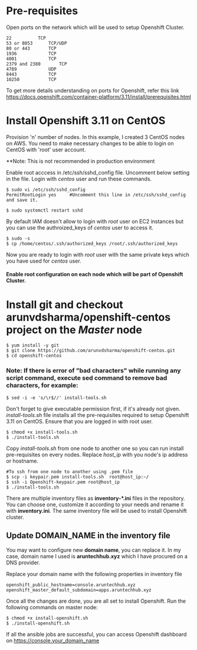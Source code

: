 # Pre-requisites

Open ports on the network which will be used to setup Openshift Cluster.
```
22 			TCP
53 or 8053		TCP/UDP
80 or 443		TCP
1936			TCP
4001			TCP
2379 and 2380		TCP
4789			UDP
8443			TCP
10250			TCP
```
To get more details understanding on ports for Openshift, refer this link https://docs.openshift.com/container-platform/3.11/install/prerequisites.html


# Install Openshift 3.11 on CentOS
Provision 'n' number of nodes. In this example, I created 3 CentOS nodes on AWS. You need to make necessary changes to be able to login on CentOS with 'root' user account. 

**Note: This is not recommended in production environment

Enable root acccess in /etc/ssh/sshd_config file. Uncomment below setting in the file. Login with *centos* user and run these commands.
```
$ sudo vi /etc/ssh/sshd_config
PermitRootLogin yes    	#Uncomment this line in /etc/ssh/sshd_config and save it.
	 
$ sudo systemctl restart sshd
```

By default IAM doesn't allow to login with *root* user on EC2 instances but you can use the authroized_keys of *centos* user to access it.

```
$ sudo -s
$ cp /home/centos/.ssh/authorized_keys /root/.ssh/authorized_keys
```

Now you are ready to login with *root* user with the same private keys which you have used for *centos* user.
#### Enable root configuration on each node which will be part of Openshift Cluster.

# Install git and checkout arunvdsharma/openshift-centos project on the *Master* node

```
$ yum install -y git
$ git clone https://github.com/arunvdsharma/openshift-centos.git
$ cd openshift-centos
```

### Note: If there is error of "bad characters" while running any script command, execute sed command to remove bad characters, for example:

```
$ sed -i -e 's/\r$//' install-tools.sh
```


Don't forget to give executable permission first, if it's already not given. 
*install-tools.sh* file installs all the pre-requisites required to setup Openshift 3.11 on CentOS. Ensure that you are logged in with root user.

```
$ chmod +x install-tools.sh
$ ./install-tools.sh
```

Copy *install-tools.sh* from one node to another one so you can run install pre-requisites on every nodes. Replace *host_ip* with you node's ip address or hostname.

```
#To ssh from one node to another using .pem file
$ scp -i keypair.pem install-tools.sh  root@host_ip:~/
$ ssh -i Openshift-keypair.pem root@host_ip
$ ./install-tools.sh
```

There are multiple inventory files as **inventory-*.ini** files in the repository. You can choose one, customize it according to your needs and rename it with **inventory.ini**. The same inventory file will be used to install Openshift cluster.

## Update DOMAIN_NAME in the inventory file

You may want to configure new **domain name**, you can replace it. In my case, domain name I used is **aruntechhub.xyz** which I have procured on a DNS provider. 

Replace your domain name with the following properties in inventory file
```
openshift_public_hostname=console.aruntechhub.xyz
openshift_master_default_subdomain=apps.aruntechhub.xyz
```

Once all the changes are done, you are all set to install Openshift. Run the following commands on master node:

```
$ chmod +x install-openshift.sh
$ ./install-openshift.sh
```

If all the ansible jobs are successful, you can access Openshift dashboard on https://console.your_domain_name
